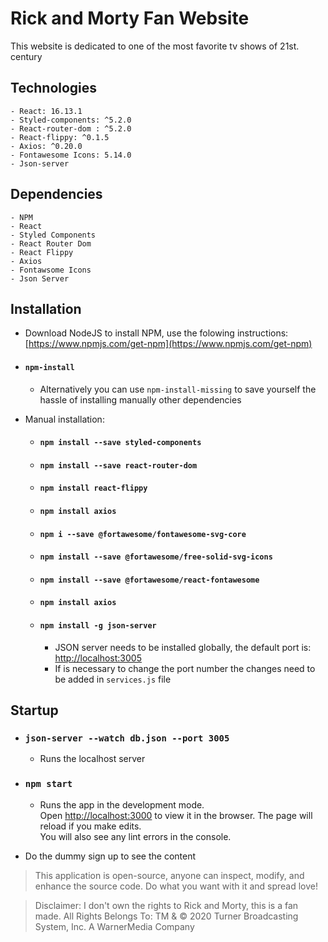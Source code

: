 # Rick and Morty Fan Website

This website is dedicated to one of the most favorite tv shows of 21st. century

## Technologies
    - React: 16.13.1
    - Styled-components: ^5.2.0
    - React-router-dom : ^5.2.0
    - React-flippy: ^0.1.5
    - Axios: ^0.20.0
    - Fontawesome Icons: 5.14.0
    - Json-server

## Dependencies

    - NPM 
    - React
    - Styled Components
    - React Router Dom
    - React Flippy
    - Axios
    - Fontawsome Icons
    - Json Server


## Installation

- Download NodeJS to install NPM, use the folowing instructions: [https://www.npmjs.com/get-npm](https://www.npmjs.com/get-npm)

- #### `npm-install`
    -   Alternatively you can use `npm-install-missing` to save yourself the hassle of installing manually other dependencies
- Manual installation:
    - #### `npm install --save styled-components`
    - #### `npm install --save react-router-dom`
    - #### `npm install react-flippy`
    - #### `npm install axios`
    - #### `npm i --save @fortawesome/fontawesome-svg-core`
    - #### `npm install --save @fortawesome/free-solid-svg-icons`
    - #### `npm install --save @fortawesome/react-fontawesome`
    - #### `npm install axios`
    - #### `npm install -g json-server`
        -   JSON server needs to be installed globally, the default port is: [http://localhost:3005](http://localhost:3005)
        -   If is necessary to change the port number the changes need to be added in `services.js` file
    
## Startup
- ### `json-server --watch db.json --port 3005`
    -   Runs the localhost server <br />

- ### `npm start`

    - Runs the app in the development mode.<br />
Open [http://localhost:3000](http://localhost:3000) to view it in the browser.
The page will reload if you make edits.<br />
You will also see any lint errors in the console.

-  Do the dummy sign up to see the content


 

>This application is open-source, anyone can inspect, modify, and enhance the source code. Do what you want with it and spread love!

>Disclaimer: I don't own the rights to Rick and Morty, this is a fan made. All Rights Belongs To: TM & © 2020 Turner Broadcasting System, Inc. A WarnerMedia Company



